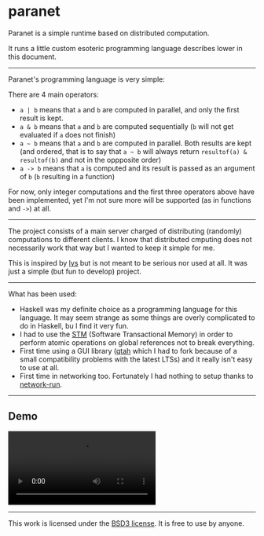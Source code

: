 # paranet

Paranet is a simple runtime based on distributed computation.

It runs a little custom esoteric programming language describes lower in this document.


--------------------------

Paranet's programming language is very simple:

There are 4 main operators:

- `a | b` means that `a` and `b` are computed in parallel, and only the first
  result is kept.
- `a & b` means that `a` and `b` are computed sequentially (`b` will not get
  evaluated if `a` does not finish)
- `a ~ b` means that `a` and `b` are computed in parallel. Both results are kept
  (and ordered, that is to say that `a ~ b` will always return `resultof(a) &
  resultof(b)` and not in the oppposite order)
- `a -> b` means that `a` is computed and its result is passed as an argument of
  `b` (`b` resulting in a function)
  
For now, only integer computations and the first three operators above have been
implemented, yet I'm not sure more will be supported (as in functions and `->`)
at all.

---------------------------

The project consists of a main server charged of distributing (randomly)
computations to different clients.
I know that distributed cmputing does not necessarily work that way but I wanted
to keep it simple for me.

This is inspired by [lys](https://github.com/felko/lys) but is not meant to be
serious nor used at all. It was just a simple (but fun to develop) project.

----------------------------

What has been used:

- Haskell was my definite choice as a programming language for this language.
  It may seem strange as some things are overly complicated to do in Haskell, bu
  I find it very fun.
- I had to use the [STM](https://hackage.haskell.org/package/stm) (Software Transactional Memory) in order to perform
  atomic operations on global references not to break everything.
- First time using a GUI library ([qtah](https://github.com/Mesabloo/qtah) which
  I had to fork because of a small compatibility problems with the latest LTSs)
  and it really isn't easy to use at all.
- First time in networking too. Fortunately I had nothing to setup thanks to
  [network-run](https://hackage.haskell.org/package/network-run).
 
------------------------------

## Demo

![Video demo](./assets/demo.mp4)

------------------------------

This work is licensed under the [BSD3 license](./LICENSE). It is free to use by anyone.
